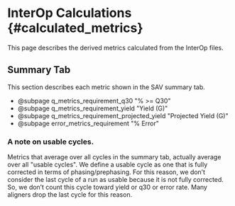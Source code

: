 # InterOp Calculations      {#calculated_metrics}

This page describes the derived metrics calculated from the InterOp files. 

## Summary Tab

This section describes each metric shown in the SAV summary tab.

 - @subpage q_metrics_requirement_q30 "% >= Q30"
 - @subpage q_metrics_requirement_yield "Yield (G)"
 - @subpage q_metrics_requirement_projected_yield "Projected Yield (G)"
 - @subpage error_metrics_requirement "% Error"

### A note on usable cycles. 

Metrics that average over all cycles in the summary tab, actually average over all "usable cycles".  We define a usable 
cycle as one that is fully corrected in terms of phasing/prephasing. For this reason, we don’t consider the last cycle 
of a run as usable because it is not fully corrected. So, we don’t count this cycle toward yield or q30 or error rate. 
Many aligners drop the last cycle for this reason.

